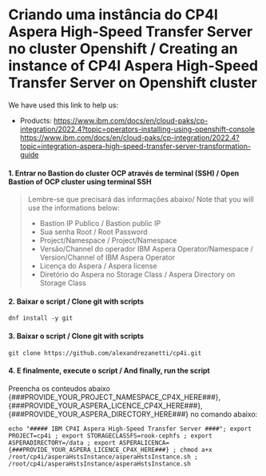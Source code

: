 # Criando uma instância do CP4I Aspera High-Speed Transfer Server no cluster Openshift / Creating an instance of CP4I Aspera High-Speed Transfer Server on Openshift cluster

We have used this link to help us: 
- Products: https://www.ibm.com/docs/en/cloud-paks/cp-integration/2022.4?topic=operators-installing-using-openshift-console<br>
            https://www.ibm.com/docs/en/cloud-paks/cp-integration/2022.4?topic=integration-aspera-high-speed-transfer-server-transformation-guide
 
#### 1. Entrar no Bastion do cluster OCP através de terminal (SSH) / Open Bastion of OCP cluster using terminal SSH
> Lembre-se que precisará das informações abaixo/ Note that you will use the informations below:<br>
> - Bastion IP Publico / Bastion public IP<br>
> - Sua senha Root / Root Password<br>
> - Project/Namespace / Project/Namespace<br>
> - Versão/Channel do operador IBM Aspera Operator/Namespace / Version/Channel of IBM Aspera Operator<br>
> - Licença do Aspera / Aspera license
> - Diretório do Aspera no Storage Class / Aspera Directory on Storage Class

#### 2. Baixar o script / Clone git with scripts
```
dnf install -y git
```

#### 3. Baixar o script / Clone git with scripts
```
git clone https://github.com/alexandrezanetti/cp4i.git
```

#### 4. E finalmente, execute o script / And finally, run the script
Preencha os conteudos abaixo {###PROVIDE_YOUR_PROJECT_NAMESPACE_CP4X_HERE###}, {###PROVIDE_YOUR_ASPERA_LICENCE_CP4X_HERE###},  {###PROVIDE_YOUR_ASPERA_DIRECTORY_HERE###} no comando abaixo:
```
echo "##### IBM CP4I Aspera High-Speed Transfer Server ####"; export PROJECT=cp4i ; export STORAGECLASSFS=rook-cephfs ; export ASPERADIRECTORY=/data ; export ASPERALICENCA={###PROVIDE_YOUR_ASPERA_LICENCE_CP4X_HERE###} ; chmod a+x /root/cp4i/asperaHstsInstance/asperaHstsInstance.sh ; /root/cp4i/asperaHstsInstance/asperaHstsInstance.sh
```
